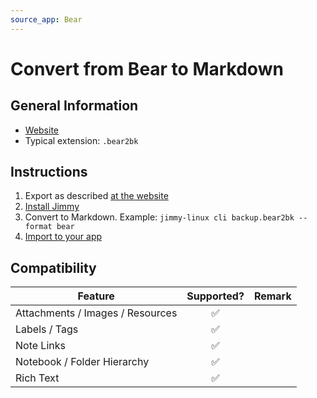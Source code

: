 ```yaml
---
source_app: Bear
---
```


# Convert from Bear to Markdown

## General Information

- [Website](https://bear.app/)
- Typical extension: `.bear2bk`

## Instructions

1. Export as described [at the website](https://bear.app/faq/backup-restore/)
2. [Install Jimmy](../index.md#installation)
3. Convert to Markdown. Example: `jimmy-linux cli backup.bear2bk --format bear`
4. [Import to your app](../import_instructions.md)

## Compatibility

| Feature | Supported? | Remark |
| --- | :---: | --- |
| Attachments / Images / Resources | ✅ | |
| Labels / Tags | ✅ | |
| Note Links | ✅ | |
| Notebook / Folder Hierarchy | ✅ | |
| Rich Text | ✅ | |
